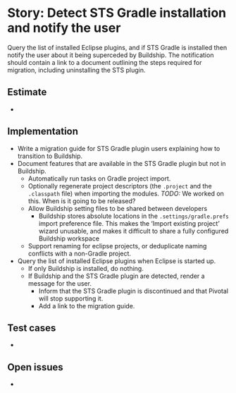 # Story: Detect STS Gradle installation and notify the user

Query the list of installed Eclipse plugins, and if STS Gradle is installed then notify the user about it being superceded by Buildship.
The notification should contain a link to a document outlining the steps required for migration, including uninstalling the STS plugin.

## Estimate

-

## Implementation

- Write a migration guide for STS Gradle plugin users explaining how to transition to Buildship.
- Document features that are available in the STS Gradle plugin but not in Buildship.
    - Automatically run tasks on Gradle project import.
    - Optionally regenerate project descriptors (the `.project` and the `.classpath` file) when importing the modules. _TODO:_ We worked on this. When is it going to be released?
    - Allow Buildship setting files to be shared between developers
        - Buildship stores absolute locations in the `.settings/gradle.prefs` import preference file. This makes the ‘Import existing project’ wizard unusable, and makes it difficult to share a
        fully configured Buildship workspace
    - Support renaming for eclipse projects, or deduplicate naming conflicts with a non-Gradle project.
- Query the list of installed Eclipse plugins when Eclipse is started up.
    - If only Buildship is installed, do nothing.
    - If Buildship and the STS Gradle plugin are detected, render a message for the user.
        - Inform that the STS Gradle plugin is discontinued and that Pivotal will stop supporting it.
        - Add a link to the migration guide.

## Test cases

-

## Open issues

-




